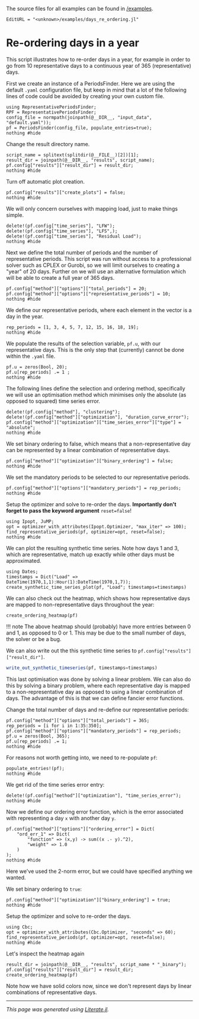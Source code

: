 The source files for all examples can be found in [/examples](https://gitlab.kuleuven.be/UCM/representativeperiodsfinder.jl/-/tree/master/examples/).
```@meta
EditURL = "<unknown>/examples/days_re_ordering.jl"
```

# Re-ordering days in a year
This script illustrates how to re-order days in a year, for example in order to go from 10 representative days to a continuous year of 365 (representative) days.

First we create an instance of a PeriodsFinder. Here we are using the default `.yaml` configuration file, but keep in mind that a lot of the following lines of code could be avoided by creating your own custom file.

````@example days_re_ordering
using RepresentativePeriodsFinder;
RPF = RepresentativePeriodsFinder;
config_file = normpath(joinpath(@__DIR__, "input_data", "default.yaml"));
pf = PeriodsFinder(config_file, populate_entries=true);
nothing #hide
````

Change the result directory name.

````@example days_re_ordering
script_name = splitext(splitdir(@__FILE__)[2])[1];
result_dir = joinpath(@__DIR__, "results", script_name);
pf.config["results"]["result_dir"] = result_dir;
nothing #hide
````

Turn off automatic plot creation.

````@example days_re_ordering
pf.config["results"]["create_plots"] = false;
nothing #hide
````

We will only concern ourselves with mapping load, just to make things simple.

````@example days_re_ordering
delete!(pf.config["time_series"], "LFW");
delete!(pf.config["time_series"], "LFS",);
delete!(pf.config["time_series"], "Residual Load");
nothing #hide
````

Next we define the total number of periods and the number of representative periods. This script was run without access to a professional solver such as CPLEX or Gurobi, so we will limit ourselves to creating a "year" of 20 days. Further on we will use an alternative formulation which will be able to create a full year of 365 days.

````@example days_re_ordering
pf.config["method"]["options"]["total_periods"] = 20;
pf.config["method"]["options"]["representative_periods"] = 10;
nothing #hide
````

We define our representative periods, where each element in the vector is a day in the year.

````@example days_re_ordering
rep_periods = [1, 3, 4, 5, 7, 12, 15, 16, 18, 19];
nothing #hide
````

We populate the results of the selection variable, `pf.u`, with our representative days. This is the only step that (currently) cannot be done within the `.yaml` file.

````@example days_re_ordering
pf.u = zeros(Bool, 20);
pf.u[rep_periods] .= 1 ;
nothing #hide
````

The following lines define the selection and ordering method, specifically we will use an optimisation method which minimises only the absolute (as opposed to squared) time series error.

````@example days_re_ordering
delete!(pf.config["method"], "clustering");
delete!(pf.config["method"]["optimization"], "duration_curve_error");
pf.config["method"]["optimization"]["time_series_error"]["type"] = "absolute";
nothing #hide
````

We set binary ordering to false, which means that a non-representative day can be represented by a linear combination of representative days.

````@example days_re_ordering
pf.config["method"]["optimization"]["binary_ordering"] = false;
nothing #hide
````

We set the mandatory periods to be selected to our representative periods.

````@example days_re_ordering
pf.config["method"]["options"]["mandatory_periods"] = rep_periods;
nothing #hide
````

Setup the optimizer and solve to re-order the days. **Importantly don't forget to pass the keyword argument** `reset=false`!

````@example days_re_ordering
using Ipopt, JuMP;
opt = optimizer_with_attributes(Ipopt.Optimizer, "max_iter" => 100);
find_representative_periods(pf, optimizer=opt, reset=false);
nothing #hide
````

We can plot the resulting synthetic time series. Note how days 1 and 3, which are representative, match up exactly while other days must be approximated.

````@example days_re_ordering
using Dates;
timestamps = Dict("Load" => DateTime(1970,1,1):Hour(1):DateTime(1970,1,7));
create_synthetic_time_series_plot(pf, "Load"; timestamps=timestamps)
````

We can also check out the heatmap, which shows how representative days are mapped to non-representative days throughout the year:

````@example days_re_ordering
create_ordering_heatmap(pf)
````

!!! note
    The above heatmap should (probably) have more entries between 0 and 1, as opposed to 0 or 1. This may be due to the small number of days, the solver or be a bug.

We can also write out the this synthetic time series to `pf.config["results"]["result_dir"]`.
```julia
write_out_synthetic_timeseries(pf, timestamps=timestamps)
```

This last optimisation was done by solving a linear problem. We can also do this by solving a binary problem, where each representative day is mapped to a non-representative day as opposed to using a linear combination of days. The advantage of this is that we can define fancier error functions.

Change the total number of days and re-define our representative periods:

````@example days_re_ordering
pf.config["method"]["options"]["total_periods"] = 365;
rep_periods = [i for i in 1:35:350];
pf.config["method"]["options"]["mandatory_periods"] = rep_periods;
pf.u = zeros(Bool, 365);
pf.u[rep_periods] .= 1;
nothing #hide
````

For reasons not worth getting into, we need to re-populate `pf`:

````@example days_re_ordering
populate_entries!(pf);
nothing #hide
````

We get rid of the time series error entry:

````@example days_re_ordering
delete!(pf.config["method"]["optimization"], "time_series_error");
nothing #hide
````

Now we define our ordering error function, which is the error associated with representing a day `x` with another day `y`.

````@example days_re_ordering
pf.config["method"]["options"]["ordering_error"] = Dict(
    "ord_err_1" => Dict(
        "function" => (x,y) -> sum((x .- y).^2),
        "weight" => 1.0
    )
);
nothing #hide
````

Here we've used the 2-norm error, but we could have specified anything we wanted.

We set binary ordering to `true`:

````@example days_re_ordering
pf.config["method"]["optimization"]["binary_ordering"] = true;
nothing #hide
````

Setup the optimizer and solve to re-order the days.

````@example days_re_ordering
using Cbc;
opt = optimizer_with_attributes(Cbc.Optimizer, "seconds" => 60);
find_representative_periods(pf, optimizer=opt, reset=false);
nothing #hide
````

Let's inspect the heatmap again

````@example days_re_ordering
result_dir = joinpath(@__DIR__, "results", script_name * "_binary");
pf.config["results"]["result_dir"] = result_dir;
create_ordering_heatmap(pf)
````

Note how we have solid colors now, since we don't represent days by linear combinations of representative days.

---

*This page was generated using [Literate.jl](https://github.com/fredrikekre/Literate.jl).*

